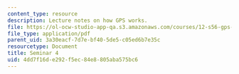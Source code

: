 ```yaml
---
content_type: resource
description: Lecture notes on how GPS works.
file: https://ol-ocw-studio-app-qa.s3.amazonaws.com/courses/12-s56-gps-where-are-you-fall-2008/4dd7f16de292f5ec84e8805aba575bc6_12s56_sem04.pdf
file_type: application/pdf
parent_uid: 3a30eacf-7d7e-bf40-5de5-c05ed6b7e35c
resourcetype: Document
title: Seminar 4
uid: 4dd7f16d-e292-f5ec-84e8-805aba575bc6
---
```

